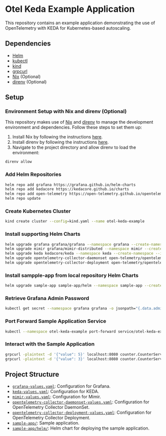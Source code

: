 # Otel Keda Example Application

This repository contains an example application demonstrating the use of OpenTelemetry with KEDA for Kubernetes-based autoscaling.

## Dependencies

- [Helm](https://helm.sh/docs/intro/install/)
- [kubectl](https://kubernetes.io/docs/tasks/tools/)
- [kind](https://kind.sigs.k8s.io/docs/user/quick-start/)
- [grpcurl](https://github.com/fullstorydev/grpcurl)
- [Nix](https://nixos.org/download.html) (Optional)
- [direnv](https://direnv.net/docs/installation.html) (Optional)

## Setup

### Environment Setup with Nix and direnv (Optional)
This repository makes use of [Nix](https://nixos.org/) and [direnv](https://direnv.net/) to manage the development environment and dependencies. Follow these steps to set them up:

1. Install Nix by following the instructions [here](https://nixos.org/download.html).
2. Install direnv by following the instructions [here](https://direnv.net/docs/installation.html).
3. Navigate to the project directory and allow direnv to load the environment:

  ```sh
  direnv allow
  ```

### Add Helm Repositories

```sh
helm repo add grafana https://grafana.github.io/helm-charts
helm repo add kedacore https://kedacore.github.io/charts
helm repo add open-telemetry https://open-telemetry.github.io/opentelemetry-helm-charts
helm repo update
```

### Create Kubernetes Cluster

```sh
kind create cluster --config=kind.yaml --name otel-keda-example
```

### Install supporting Helm Charts

```sh
helm upgrade grafana grafana/grafana --namespace grafana --create-namespace --install --values grafana-values.yaml
helm upgrade mimir grafana/mimir-distributed --namespace mimir --create-namespace --install --values mimir-values.yaml
helm upgrade keda kedacore/keda --namespace keda --create-namespace --install --values keda-values.yaml
helm upgrade opentelemetry-collector-daemonset open-telemetry/opentelemetry-collector --namespace opentelemetry-collector --create-namespace --install --values opentelemetry-collector-daemonset-values.yaml
helm upgrade opentelemetry-collector-deployment open-telemetry/opentelemetry-collector --namespace opentelemetry-collector --create-namespace --install --values opentelemetry-collector-deployment-values.yaml
```

### Install sampple-app from local repository Helm Charts
```sh
helm upgrade sample-app sample-app/helm --namespace sample-app --create-namespace --install --values sample-app-values.yaml
```

### Retrieve Grafana Admin Password

```sh
kubectl get secret --namespace grafana grafana -o jsonpath="{.data.admin-password}" | base64 --decode ; echo
```

### Port Forward Sample Application Service

```sh
kubectl --namespace otel-keda-example port-forward service/otel-keda-example 8080:8080
```

### Interact with the Sample Application

```sh
grpcurl -plaintext -d '{"value": 5}' localhost:8080 counter.CounterService/IncreaseCounter
grpcurl -plaintext -d '{"value": 3}' localhost:8080 counter.CounterService/DecreaseCounter
```

## Project Structure

- [`grafana-values.yaml`](grafana-values.yaml): Configuration for Grafana.
- [`keda-values.yaml`](keda-values.yaml): Configuration for KEDA.
- [`mimir-values.yaml`](mimir-values.yaml): Configuration for Mimir.
- [`opentelemetry-collector-daemonset-values.yaml`](opentelemetry-collector-daemonset-values.yaml): Configuration for OpenTelemetry Collector DaemonSet.
- [`opentelemetry-collector-deployment-values.yaml`](opentelemetry-collector-deployment-values.yaml): Configuration for OpenTelemetry Collector Deployment.
- [`sample-app/`](sample-app/): Sample application.
- [`sample-app/helm/`](sample-app/helm/): Helm chart for deploying the sample application.

